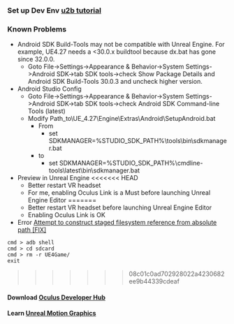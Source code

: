 ### Set up Dev Env [u2b tutorial](https://www.youtube.com/watch?v=Nqg3qlJdCCM)
### Known Problems
* Android SDK Build-Tools may not be compatible with Unreal Engine. For example, UE4.27 needs a <30.0.x buildtool because dx.bat has gone since 32.0.0. 
  * Goto File->Settings->Appearance & Behavior->System Settings->Android SDK->tab SDK tools->check Show Package Details and Android SDK Build-Tools 30.0.3 and uncheck higher version. 
* Android Studio Config
  * Goto File->Settings->Appearance & Behavior->System Settings->Android SDK->tab SDK tools->check Android SDK Command-line Tools (latest)
  * Modify Path_to\UE_4.27\Engine\Extras\Android\SetupAndroid.bat
    * From
      * set SDKMANAGER=%STUDIO_SDK_PATH%\tools\bin\sdkmanager.bat
    * to 
      * set SDKMANAGER=%STUDIO_SDK_PATH%\cmdline-tools\latest\bin\sdkmanager.bat 
* Preview in Unreal Engine
<<<<<<< HEAD
  * Better restart VR headset 
  * For me, enabling Oculus Link is a Must before launching Unreal Engine Editor
=======
  * Better restart VR headset before launching Unreal Engine Editor
  * Enabling Oculus Link is OK 
* Error [Attempt to construct staged filesystem reference from absolute path [FIX]](https://www.pizzolab.com/attempt-to-construct-staged-filesystem-reference-from-absolute-path/)
```
cmd > adb shell
cmd > cd sdcard
cmd > rm -r UE4Game/
exit
```
>>>>>>> 08c01c0ad702928022a4230682ee9b44339cdeaf
#### Download [Oculus Developer Hub](https://developer.oculus.com/downloads/package/oculus-developer-hub-win) 
#### Learn [Unreal Motion Graphics](https://www.unrealengine.com/marketplace/en-US/product/your-first-hour-with-umg-project-files)